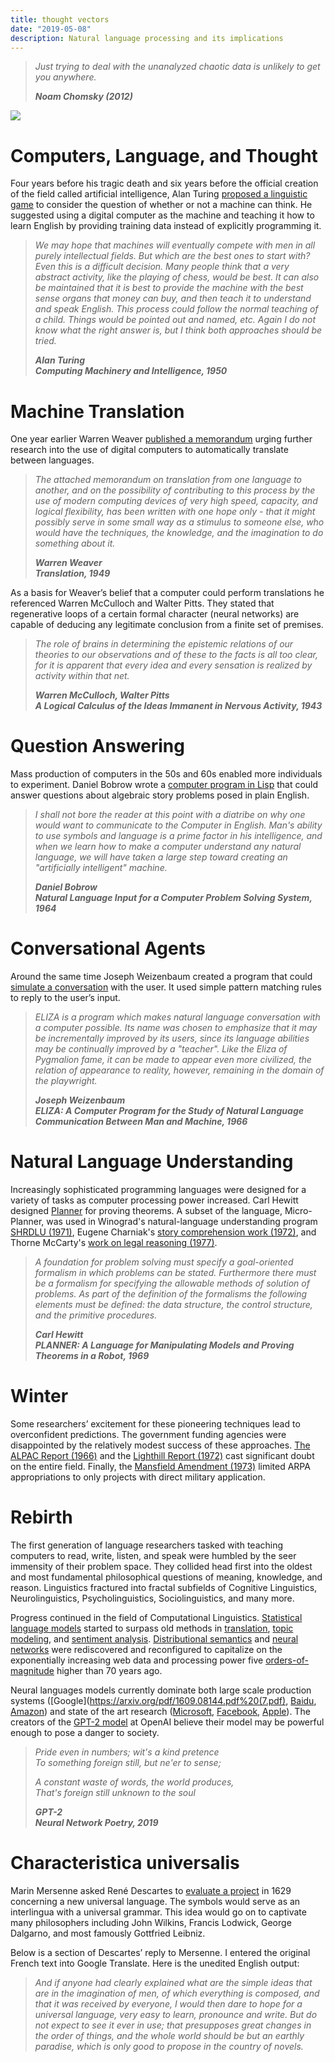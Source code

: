 ```yaml
---
title: thought vectors
date: "2019-05-08"
description: Natural language processing and its implications
---
```


>*Just trying to deal with the unanalyzed chaotic data is unlikely to get you anywhere.*
>
>***Noam Chomsky (2012)***

![](https://cdn.substack.com/image/fetch/w_1456,c_limit,f_auto,q_auto:good,fl_progressive:steep/https%3A%2F%2Fbucketeer-e05bbc84-baa3-437e-9518-adb32be77984.s3.amazonaws.com%2Fpublic%2Fimages%2F52a4abd1-4693-4d7c-90f4-bdc4bc9ac26b_661x504.png)

# Computers, Language, and Thought

Four years before his tragic death and six years before the official creation of the field called artificial intelligence, Alan Turing [proposed a linguistic game](http://cogprints.org/499/1/turing.html) to consider the question of whether or not a machine can think. He suggested using a digital computer as the machine and teaching it how to learn English by providing training data instead of explicitly programming it.

>*We may hope that machines will eventually compete with men in all purely intellectual fields. But which are the best ones to start with? Even this is a difficult decision. Many people think that a very abstract activity, like the playing of chess, would be best. It can also be maintained that it is best to provide the machine with the best sense organs that money can buy, and then teach it to understand and speak English. This process could follow the normal teaching of a child. Things would be pointed out and named, etc. Again I do not know what the right answer is, but I think both approaches should be tried.*
>
>***Alan Turing***  
>***Computing Machinery and Intelligence, 1950***

# Machine Translation

One year earlier Warren Weaver [published a memorandum](http://www.mt-archive.info/Weaver-1949.pdf) urging further research into the use of digital computers to automatically translate between languages.

>*The attached memorandum on translation from one language to another, and on the possibility of contributing to this process by the use of modern computing devices of very high speed, capacity, and logical flexibility, has been written with one hope only - that it might possibly serve in some small way as a stimulus to someone else, who would have the techniques, the knowledge, and the imagination to do something about it.*
>
>***Warren Weaver***  
>***Translation, 1949***

As a basis for Weaver’s belief that a computer could perform translations he referenced Warren McCulloch and Walter Pitts. They stated that regenerative loops of a certain formal character (neural networks) are capable of deducing any legitimate conclusion from a finite set of premises.

>*The role of brains in determining the epistemic relations of our theories to our observations and of these to the facts is all too clear, for it is apparent that every idea and every sensation is realized by activity within that net.*
>
>***Warren McCulloch, Walter Pitts***  
>***A Logical Calculus of the Ideas Immanent in Nervous Activity, 1943***

# Question Answering

Mass production of computers in the 50s and 60s enabled more individuals to experiment. Daniel Bobrow wrote a [computer program in Lisp](https://dspace.mit.edu/bitstream/handle/1721.1/5922/AIM-066.pdf) that could answer questions about algebraic story problems posed in plain English.

>*I shall not bore the reader at this point with a diatribe on why one would want to communicate to the Computer in English. Man's ability to use symbols and language is a prime factor in his intelligence, and when we learn how to make a computer understand any natural language, we will have taken a large step toward creating an "artificially intelligent" machine.*
>
>***Daniel Bobrow***  
>***Natural Language Input for a Computer Problem Solving System, 1964***

# Conversational Agents

Around the same time Joseph Weizenbaum created a program that could [simulate a conversation](https://web.stanford.edu/class/linguist238/p36-weizenabaum.pdf) with the user. It used simple pattern matching rules to reply to the user’s input.

>*ELIZA is a program which makes natural language conversation with a computer possible. Its name was chosen to emphasize that it may be incrementally improved by its users, since its language abilities may be continually improved by a "teacher". Like the Eliza of Pygmalion fame, it can be made to appear even more civilized, the relation of appearance to reality, however, remaining in the domain of the playwright.*
>
>***Joseph Weizenbaum***  
>***ELIZA: A Computer Program for the Study of Natural Language Communication Between Man and Machine, 1966***

# Natural Language Understanding

Increasingly sophisticated programming languages were designed for a variety of tasks as computer processing power increased. Carl Hewitt designed [Planner](https://dspace.mit.edu/bitstream/handle/1721.1/6171/AIM-168.pdf) for proving theorems. A subset of the language, Micro-Planner, was used in Winograd's natural-language understanding program [SHRDLU (1971)](https://apps.dtic.mil/dtic/tr/fulltext/u2/721399.pdf), Eugene Charniak's [story comprehension work (1972)](https://dspace.mit.edu/handle/1721.1/13796), and Thorne McCarty's [work on legal reasoning (1977)](https://www.researchgate.net/profile/L_Thorne_Mccarty2/publication/259872868_Reflections_on_TAXMAN_An_Experiment_in_Artificial_Intelligence_and_Legal_Reasoning/links/00b4952e55de995ab3000000.pdf).

>*A foundation for problem solving must specify a goal-oriented formalism in which problems can be stated. Furthermore there must be a formalism for specifying the allowable methods of solution of problems. As part of the definition of the formalisms the following elements must be defined: the data structure, the control structure, and the primitive procedures.*
>
>***Carl Hewitt***  
>***PLANNER: A Language for Manipulating Models and Proving Theorems in a Robot, 1969***

# Winter

Some researchers’ excitement for these pioneering techniques lead to overconfident predictions. The government funding agencies were disappointed by the relatively modest success of these approaches. [The ALPAC Report (1966)](http://www.mt-archive.info/ALPAC-1966.pdf) and the [Lighthill Report (1972)](http://www.chilton-computing.org.uk/inf/literature/reports/lighthill_report/p001.htm) cast significant doubt on the entire field. Finally, the [Mansfield Amendment (1973)](https://www.bibliotecapleyades.net/sociopolitica/sociopol_DARPA01.htm) limited ARPA appropriations to only projects with direct military application.

# Rebirth

The first generation of language researchers tasked with teaching computers to read, write, listen, and speak were humbled by the seer immensity of their problem space. They collided head first into the oldest and most fundamental philosophical questions of meaning, knowledge, and reason. Linguistics fractured into fractal subfields of Cognitive Linguistics, Neurolinguistics, Psycholinguistics, Sociolinguistics, and many more.

Progress continued in the field of Computational Linguistics. [Statistical language models](https://www.aclweb.org/anthology/J92-4003) started to surpass old methods in [translation](https://www.aclweb.org/anthology/J90-2002), [topic modeling](http://www.psychology.uwo.ca/faculty/harshman/latentsa.pdf), and [sentiment analysis](http://www.cs.cornell.edu/home/llee/papers/sentiment.pdf). [Distributional semantics](https://www.tandfonline.com/doi/pdf/10.1080/00437956.1954.11659520) and [neural networks](http://www.jmlr.org/papers/volume3/bengio03a/bengio03a.pdf) were rediscovered and reconfigured to capitalize on the exponentially increasing web data and processing power five [orders-of-magnitude](https://en.wikipedia.org/wiki/Computer_performance_by_orders_of_magnitude) higher than 70 years ago.

Neural languages models currently dominate both large scale production systems ([Google](https://arxiv.org/pdf/1609.08144.pdf%20(7.pdf), [Baidu](https://www.aclweb.org/anthology/P15-1166), [Amazon](https://twimlai.com/twiml-talk-030-natural-language-understanding-amazon-alexa-zornitsa-kozareva/)) and state of the art research ([Microsoft](https://arxiv.org/pdf/1901.11504.pdf), [Facebook](https://arxiv.org/pdf/1605.07683.pdf), [Apple](https://machinelearning.apple.com/2018/09/27/can-global-semantic-context-improve-neural-language-models.html)). The creators of the [GPT-2 model](https://openai.com/blog/better-language-models/) at OpenAI believe their model may be powerful enough to pose a danger to society.

>*Pride even in numbers; wit's a kind pretence*  
>*To something foreign still, but ne'er to sense;*
>
>*A constant waste of words, the world produces,*  
>*That's foreign still unknown to the soul*
>
>***GPT-2***  
>***Neural Network Poetry, 2019***

# Characteristica universalis

Marin Mersenne asked René Descartes to [evaluate a project](http://www.autodidactproject.org/other/descartes-lg1.html) in 1629 concerning a new universal language. The symbols would serve as an interlingua with a universal grammar. This idea would go on to captivate many philosophers including John Wilkins, Francis Lodwick, George Dalgarno, and most famously Gottfried Leibniz.

Below is a section of Descartes’ reply to Mersenne. I entered the original French text into Google Translate. Here is the unedited English output:

>*And if anyone had clearly explained what are the simple ideas that are in the imagination of men, of which everything is composed, and that it was received by everyone, I would then dare to hope for a universal language, very easy to learn, pronounce and write. But do not expect to see it ever in use; that presupposes great changes in the order of things, and the whole world should be but an earthly paradise, which is only good to propose in the country of novels.*